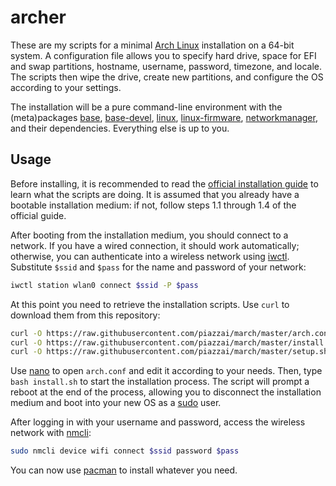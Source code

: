 # archer

These are my scripts for a minimal [Arch Linux](https://www.archlinux.org) installation on a 64-bit system. A configuration file allows you to specify hard drive, space for EFI and swap partitions, hostname, username, password, timezone, and locale. The scripts then wipe the drive, create new partitions, and configure the OS according to your settings.

The installation will be a pure command-line environment with the (meta)packages [base](https://archlinux.org/packages/core/any/base/), [base-devel](https://archlinux.org/groups/x86_64/base-devel/), [linux](https://archlinux.org/packages/core/x86_64/linux/), [linux-firmware](https://archlinux.org/packages/core/any/linux-firmware/), [networkmanager](https://archlinux.org/packages/extra/x86_64/networkmanager/), and their dependencies. Everything else is up to you.

## Usage

Before installing, it is recommended to read the [official installation guide](https://wiki.archlinux.org/title/Installation_guide) to learn what the scripts are doing. It is assumed that you already have a bootable installation medium: if not, follow steps 1.1 through 1.4 of the official guide.

After booting from the installation medium, you should connect to a network. If you have a wired connection, it should work automatically; otherwise, you can authenticate into a wireless network using [iwctl](https://man.archlinux.org/man/iwctl). Substitute `$ssid` and `$pass` for the name and password of your network:

```sh
iwctl station wlan0 connect $ssid -P $pass
```

At this point you need to retrieve the installation scripts. Use `curl` to download them from this repository:

```sh
curl -O https://raw.githubusercontent.com/piazzai/march/master/arch.conf
curl -O https://raw.githubusercontent.com/piazzai/march/master/install.sh
curl -O https://raw.githubusercontent.com/piazzai/march/master/setup.sh
```

Use [nano](https://man.archlinux.org/man/nano) to open `arch.conf` and edit it according to your needs. Then, type `bash install.sh` to start the installation process. The script will prompt a reboot at the end of the process, allowing you to disconnect the installation medium and boot into your new OS as a [sudo](https://man.archlinux.org/man/sudo) user.

After logging in with your username and password, access the wireless network with [nmcli](https://man.archlinux.org/man/nmcli):

```sh
sudo nmcli device wifi connect $ssid password $pass
```

You can now use [pacman](https://man.archlinux.org/man/pacman) to install whatever you need.
